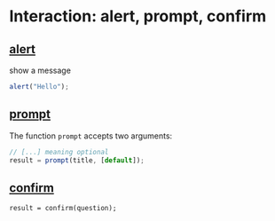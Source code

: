 # Interaction: alert, prompt, confirm

## [alert](https://javascript.info/alert-prompt-confirm#alert)

show a message

```javascript
alert("Hello");
```



## [prompt](https://javascript.info/alert-prompt-confirm#prompt)

The function `prompt` accepts two arguments:

```javascript
// [...] meaning optional
result = prompt(title, [default]);
```



## [confirm](https://javascript.info/alert-prompt-confirm#confirm)

```
result = confirm(question);
```

